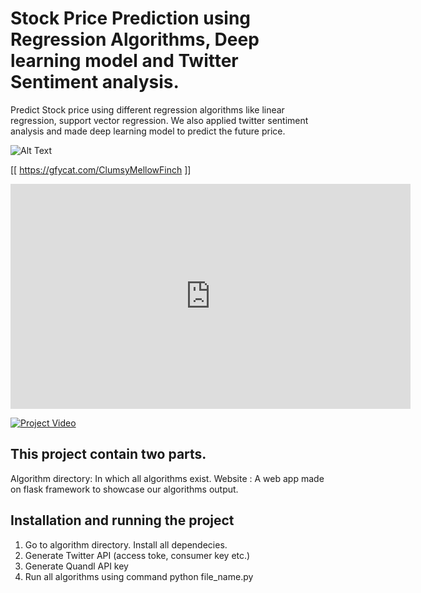 # Stock Price Prediction using Regression Algorithms, Deep learning model and Twitter Sentiment analysis.
Predict Stock price using different regression algorithms like linear regression, support vector regression. We also applied twitter sentiment analysis and made deep learning model to predict the future price.

![Alt Text](https://github.com/Aman83770/Stocky-Predict-Stock-Price/Major_video.gif)

[[ https://gfycat.com/ClumsyMellowFinch ]]

<iframe src='https://gfycat.com/ifr/ClumsyMellowFinch' frameborder='0' scrolling='no' allowfullscreen width='640' height='360'></iframe>

<a href="https://gfycat.com/ClumsyMellowFinch"><img src="https://gfycat.com/ClumsyMellowFinch " title="Project Video" /> </a>

## This project contain two parts. 
Algorithm directory: In which all algorithms exist.
Website : A web app made on flask framework to showcase our algorithms output.

## Installation and running the project
1. Go to algorithm directory. Install all dependecies.
2. Generate Twitter API (access toke, consumer key etc.)
3. Generate Quandl API key
4. Run all algorithms using command python file_name.py
